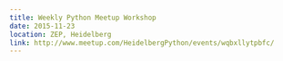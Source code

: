```yaml
---
title: Weekly Python Meetup Workshop
date: 2015-11-23
location: ZEP, Heidelberg
link: http://www.meetup.com/HeidelbergPython/events/wqbxllytpbfc/
---
```

